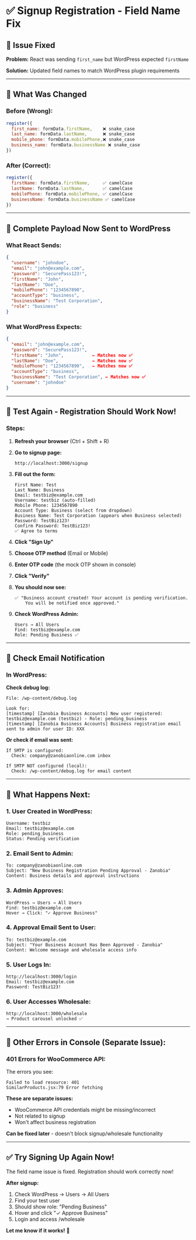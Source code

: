 # ✅ Signup Registration - Field Name Fix

## 🔧 Issue Fixed

**Problem:** React was sending `first_name` but WordPress expected `firstName`

**Solution:** Updated field names to match WordPress plugin requirements

---

## 🔄 What Was Changed

### **Before (Wrong):**
```javascript
register({
  first_name: formData.firstName,    ❌ snake_case
  last_name: formData.lastName,      ❌ snake_case
  mobile_phone: formData.mobilePhone,❌ snake_case
  business_name: formData.businessName ❌ snake_case
})
```

### **After (Correct):**
```javascript
register({
  firstName: formData.firstName,     ✅ camelCase
  lastName: formData.lastName,       ✅ camelCase
  mobilePhone: formData.mobilePhone, ✅ camelCase
  businessName: formData.businessName ✅ camelCase
})
```

---

## 🎯 Complete Payload Now Sent to WordPress

### **What React Sends:**
```json
{
  "username": "johndoe",
  "email": "john@example.com",
  "password": "SecurePass123!",
  "firstName": "John",
  "lastName": "Doe",
  "mobilePhone": "1234567890",
  "accountType": "business",
  "businessName": "Test Corporation",
  "role": "business"
}
```

### **What WordPress Expects:**
```json
{
  "email": "john@example.com",
  "password": "SecurePass123!",
  "firstName": "John",           ← Matches now ✅
  "lastName": "Doe",             ← Matches now ✅
  "mobilePhone": "1234567890",   ← Matches now ✅
  "accountType": "business",
  "businessName": "Test Corporation", ← Matches now ✅
  "username": "johndoe"
}
```

---

## 🧪 **Test Again - Registration Should Work Now!**

### **Steps:**

1. **Refresh your browser** (Ctrl + Shift + R)

2. **Go to signup page:**
   ```
   http://localhost:3000/signup
   ```

3. **Fill out the form:**
   ```
   First Name: Test
   Last Name: Business
   Email: testbiz@example.com
   Username: testbiz (auto-filled)
   Mobile Phone: 1234567890
   Account Type: Business (select from dropdown)
   Business Name: Test Corporation (appears when Business selected)
   Password: TestBiz123!
   Confirm Password: TestBiz123!
   ✅ Agree to terms
   ```

4. **Click "Sign Up"**

5. **Choose OTP method** (Email or Mobile)

6. **Enter OTP code** (the mock OTP shown in console)

7. **Click "Verify"**

8. **You should now see:**
   ```
   ✅ "Business account created! Your account is pending verification. 
       You will be notified once approved."
   ```

9. **Check WordPress Admin:**
   ```
   Users → All Users
   Find: testbiz@example.com
   Role: Pending Business ✅
   ```

---

## 📧 **Check Email Notification**

### **In WordPress:**

**Check debug log:**
```
File: /wp-content/debug.log

Look for:
[timestamp] [Zanobia Business Accounts] New user registered: testbiz@example.com (testbiz) - Role: pending_business
[timestamp] [Zanobia Business Accounts] Business registration email sent to admin for user ID: XXX
```

**Or check if email was sent:**
```
If SMTP is configured: 
  Check: company@zanobiaonline.com inbox

If SMTP NOT configured (local):
  Check: /wp-content/debug.log for email content
```

---

## 🎯 **What Happens Next:**

### **1. User Created in WordPress:**
```
Username: testbiz
Email: testbiz@example.com
Role: pending_business
Status: Pending verification
```

### **2. Email Sent to Admin:**
```
To: company@zanobiaonline.com
Subject: "New Business Registration Pending Approval - Zanobia"
Content: Business details and approval instructions
```

### **3. Admin Approves:**
```
WordPress → Users → All Users
Find: testbiz@example.com
Hover → Click: "✓ Approve Business"
```

### **4. Approval Email Sent to User:**
```
To: testbiz@example.com
Subject: "Your Business Account Has Been Approved - Zanobia"
Content: Welcome message and wholesale access info
```

### **5. User Logs In:**
```
http://localhost:3000/login
Email: testbiz@example.com
Password: TestBiz123!
```

### **6. User Accesses Wholesale:**
```
http://localhost:3000/wholesale
→ Product carousel unlocked ✅
```

---

## 🐛 **Other Errors in Console (Separate Issue):**

### **401 Errors for WooCommerce API:**

The errors you see:
```
Failed to load resource: 401
SimilarProducts.jsx:79 Error fetching
```

**These are separate issues:**
- WooCommerce API credentials might be missing/incorrect
- Not related to signup
- Won't affect business registration

**Can be fixed later** - doesn't block signup/wholesale functionality

---

## ✅ **Try Signing Up Again Now!**

The field name issue is fixed. Registration should work correctly now!

**After signup:**
1. Check WordPress → Users → All Users
2. Find your test user
3. Should show role: "Pending Business"
4. Hover and click "✓ Approve Business"
5. Login and access /wholesale

**Let me know if it works!** 🚀

